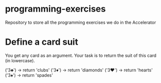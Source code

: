 # programming-exercises
Repository to store all the programming exercises we do in the Accelerator

# Define a card suit
You get any card as an argument. Your task is to return the suit of this card (in lowercase).

('3♣') -> return 'clubs'
('3♦') -> return 'diamonds'
('3♥') -> return 'hearts'
('3♠') -> return 'spades'
